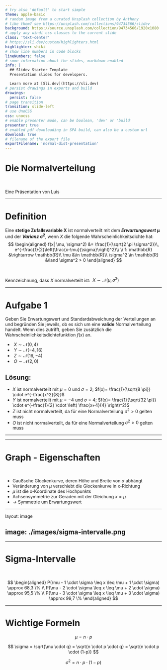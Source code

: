 ```yaml
---
# try also 'default' to start simple
theme: apple-basic
# random image from a curated Unsplash collection by Anthony
# like them? see https://unsplash.com/collections/94734566/slidev
background: https://source.unsplash.com/collection/94734566/1920x1080
# apply any windi css classes to the current slide
class: 'text-center'
# https://sli.dev/custom/highlighters.html
highlighter: shiki
# show line numbers in code blocks
lineNumbers: false
# some information about the slides, markdown enabled
info: |
  ## Slidev Starter Template
  Presentation slides for developers.

  Learn more at [Sli.dev](https://sli.dev)
# persist drawings in exports and build
drawings:
  persist: false
# page transition
transition: slide-left
# use UnoCSS
css: unocss
# enable presenter mode, can be boolean, 'dev' or 'build'
presenter: true
# enabled pdf downloading in SPA build, can also be a custom url
download: true
# filename of the export file
exportFilename: 'normal-dist-presentation'
---
```


# Die Normalverteilung

<br>

Eine Präsentation von Luis
<div class="pt-12">
  <span @click="$slidev.nav.next" class="px-2 py-1 rounded cursor-pointer" hover="bg-white bg-opacity-10">
   <carbon:arrow-right class="inline"/>
  </span>
</div>

---

# Definition

Eine **stetige Zufallsvariable $\boldsymbol{X}$** ist normalverteilt mit dem ***Erwartungswert* $\boldsymbol{\mu}$** und der ***Varianz* $\boldsymbol{\sigma^2}$**, wenn $X$ die folgende Wahrscheinlichkeitsdichte hat:
$$
  \begin{aligned}
    f(x| \mu, \sigma^2) &= \frac{1}{\sqrt{2 \pi \sigma^2}}\, e^{-\frac{1}{2}\left(\frac{x-\mu}{\sigma}\right)^2}\\ 
    \\ 
    f: \mathbb{R} &\rightarrow \mathbb{R}\\
    \mu &\in \mathbb{R}\\
    \sigma^2 \in \mathbb{R} &\land \sigma^2 > 0
  \end{aligned}
$$

<br />

Kennzeichnung, dass $X$ normalverteilt ist: $\ {\displaystyle X\sim {\mathcal {N}}\left(\mu ,\sigma ^{2}\right)}$

---

# Aufgabe 1

Geben Sie Erwartungswert und Standardabweichung der Verteilungen an und begründen Sie jeweils, ob es sich um eine **valide** Normalverteilung handelt. Wenn dies zutrifft, geben Sie zusätzlich die Wahrscheinlichkeitsdichtefunktion $f(x)$ an.

- $\ {\displaystyle X\sim {\mathcal {N}}\left(0 ,4 \right)}$
- $\ {\displaystyle Y\sim {\mathcal {N}}\left(-4 ,16 \right)}$
- $\ {\displaystyle Z\sim {\mathcal {N}}\left(16, -4 \right)}$
- $\ {\displaystyle O\sim {\mathcal {N}}\left(2, 0 \right)}$

<v-click>

## Lösung:

</v-click>

<v-clicks>

- $X$ ist normalverteilt mit $\mu=0$ und $\sigma=2$; $f(x)= \frac{1}{\sqrt{8 \pi}} \cdot e^{-\frac{x^2}{8}}$
- $Y$ ist normalverteilt mit $\mu=-4$ und $\sigma=4$; $f(x)= \frac{1}{\sqrt{32 \pi}} \cdot e^{-\frac{1}{2} \cdot \left( \frac{x+4}{4} \right)^2}$
- $Z$ ist nicht normalverteilt, da für eine Normalverteilung $\sigma^2 > 0$ gelten muss
- $O$ ist nicht normalverteilt, da für eine Normalverteilung $\sigma^2 > 0$ gelten muss

</v-clicks>

---

<Graph />

---

# Graph - Eigenschaften

<br />

<v-clicks>

- Gaußsche Glockenkurve, deren Höhe und Breite von $\sigma$ abhängt
- Veränderung von $\mu$ verschiebt die Glockenkurve in x-Richtung
- $\mu$ ist die x-Koordinate des Hochpunkts
- Achsensymmetrie zur Geraden mit der Gleichung $x=\mu$
- → Symmetrie um Erwartungswert

</v-clicks>

---
layout: image

image: ./images/sigma-intervalle.png
---

---

# Sigma-Intervalle

<br />

$$ 
  \begin{aligned}
    P(\mu - 1 \cdot \sigma \leq x \leq \mu + 1 \cdot \sigma) \approx 68,3 \% \\ 
    P(\mu - 2 \cdot \sigma \leq x \leq \mu + 2 \cdot \sigma) \approx 95,5 \% \\ 
    P(\mu - 3 \cdot \sigma \leq x \leq \mu + 3 \cdot \sigma) \approx 99,7 \% 
  \end{aligned}
$$

<style>
  #image-div {
    display: flex;
    justify-content: center;
    width: 100%;
    height: 60%;
  }
  img {
    height: 100%;
  }
</style>

---

# Wichtige Formeln

<v-click>

$$ \mu = n \cdot p $$

</v-click>

<v-click>

$$ \sigma = \sqrt{\mu \cdot q} = \sqrt{n \cdot p \cdot q} = \sqrt{n \cdot p \cdot (1-p)} $$

</v-click>

<v-click>

$$ \sigma^2 = n \cdot p \cdot (1-p) $$

</v-click>